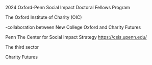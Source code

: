 2024 Oxford-Penn Social Impact Doctoral Fellows Program

The Oxford Institute of Charity (OIC) 

-collaboration between New College Oxford and Charity Futures



Penn
The Center for Social Impact Strategy 
https://csis.upenn.edu/


The third sector 

Charity Futures 

 
